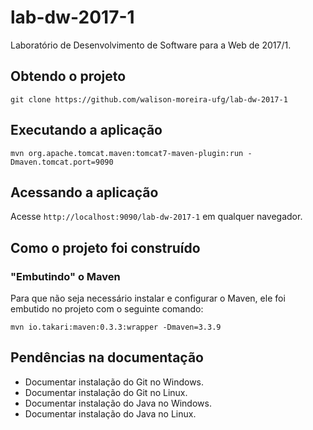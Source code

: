 # lab-dw-2017-1
Laboratório de Desenvolvimento de Software para a Web de 2017/1.

## Obtendo o projeto

`git clone https://github.com/walison-moreira-ufg/lab-dw-2017-1`

## Executando a aplicação

`mvn org.apache.tomcat.maven:tomcat7-maven-plugin:run -Dmaven.tomcat.port=9090`

## Acessando a aplicação

Acesse `http://localhost:9090/lab-dw-2017-1` em qualquer navegador.

## Como o projeto foi construído

### "Embutindo" o Maven

Para que não seja necessário instalar e configurar o Maven, ele foi embutido no projeto com o seguinte comando:

`mvn io.takari:maven:0.3.3:wrapper -Dmaven=3.3.9`

## Pendências na documentação

* Documentar instalação do Git no Windows.
* Documentar instalação do Git no Linux.
* Documentar instalação do Java no Windows.
* Documentar instalação do Java no Linux.